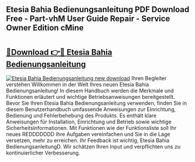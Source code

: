 ## Etesia Bahia Bedienungsanleitung PDF Download Free - Part-vhM User Guide Repair - Service Owner Edition cMine

# <h2><a href="http://df53uo.blite.top/?on=Etesia+Bahia+Bedienungsanleitung">🔗Download 👉🔴 Etesia Bahia Bedienungsanleitung</a></h2>

[![Etesia Bahia Bedienungsanleitung new download](https://i.imgur.com/lujVjoI.png)](http://df53uo.blite.top/?on=Etesia+Bahia+Bedienungsanleitung)
Ihren Begleiter verstehen Willkommen in der Welt Ihres neuen Etesia Bahia Bedienungsanleitung! In diesem Handbuch werden die Merkmale und Funktionen erläutert und wichtige Betriebsanweisungen bereitgestellt. Bevor Sie Ihren Etesia Bahia Bedienungsanleitung verwenden, finden Sie in diesem Benutzerhandbuch umfassende Anweisungen zur Einrichtung, Bedienung und Fehlerbehebung des Produkts. Es enthält klare Anweisungen für Installation, Einrichtung und Betrieb sowie wichtige Sicherheitsinformationen. Mit Funktionen wie der Funktionsliste soll Ihr neues REDDDDDDD Ihre Aufgaben vereinfachen und Sie in die Lage versetzen, mehr zu erreichen. Ihr Feedback ist wichtig, Etesia Bahia BedienungsanleitungD. Wir schätzen Ihren Input und verpflichten uns zu kontinuierlicher Verbesserung.
